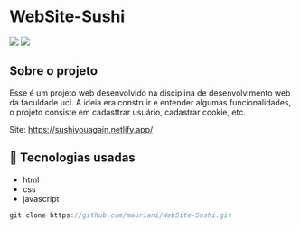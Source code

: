 # WebSite-Sushi

<img src="https://user-images.githubusercontent.com/32397288/180842724-d338e988-b999-4fba-a1b3-0b677486d709.PNG">

<img src="https://user-images.githubusercontent.com/32397288/180843534-d6eec319-208e-422a-9212-999e918f8633.PNG">

## Sobre o projeto

Esse é um projeto web desenvolvido na disciplina de desenvolvimento web da faculdade ucl. A ideia era construir e entender algumas funcionalidades, o projeto consiste em
cadasttrar usuário, cadastrar cookie, etc.

Site: https://sushiyouagain.netlify.app/

## 🚀 Tecnologias usadas

- html
- css
- javascript

```jsx
git clone https://github.com/mauriani/WebSite-Sushi.git
```
